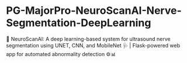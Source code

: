 # PG-MajorPro-NeuroScanAI-Nerve-Segmentation-DeepLearning
🧠 NeuroScanAI: A deep learning-based system for ultrasound nerve segmentation using UNET, CNN, and MobileNet 🩺 | Flask-powered web app for automated abnormality detection ⚙️📊
